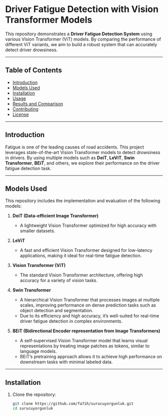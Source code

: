 # Driver Fatigue Detection with Vision Transformer Models

This repository demonstrates a **Driver Fatigue Detection System** using various Vision Transformer (ViT) models. By comparing the performance of different ViT variants, we aim to build a robust system that can accurately detect driver drowsiness.

---

## Table of Contents
- [Introduction](#introduction)  
- [Models Used](#models-used)  
- [Installation](#installation)  
- [Usage](#usage)  
- [Results and Comparison](#results-and-comparison)  
- [Contributing](#contributing)  
- [License](#license)

---

## Introduction
Fatigue is one of the leading causes of road accidents. This project leverages state-of-the-art Vision Transformer models to detect drowsiness in drivers. By using multiple models such as **DeiT**, **LeViT**, **Swin Transformer**, **BEiT**, and others, we explore their performance on the driver fatigue detection task.

---

## Models Used
This repository includes the implementation and evaluation of the following models:

1. **DeiT (Data-efficient Image Transformer)**  
   - A lightweight Vision Transformer optimized for high accuracy with smaller datasets.  
   
2. **LeViT**  
   - A fast and efficient Vision Transformer designed for low-latency applications, making it ideal for real-time fatigue detection.  
   
3. **Vision Transformer (ViT)**  
   - The standard Vision Transformer architecture, offering high accuracy for a variety of vision tasks.  

4. **Swin Transformer**  
   - A hierarchical Vision Transformer that processes images at multiple scales, improving performance on dense prediction tasks such as object detection and segmentation.  
   - Due to its efficiency and high accuracy, it’s well-suited for real-time driver fatigue detection in complex environments.

5. **BEiT (Bidirectional Encoder representation from Image Transformers)**  
   - A self-supervised Vision Transformer model that learns visual representations by treating image patches as tokens, similar to language models.  
   - BEiT’s pretraining approach allows it to achieve high performance on downstream tasks with minimal labeled data.

---

## Installation

1. Clone the repository:
   ```bash
   git clone https://github.com/fa7ih/surucuyorgunluk.git
   cd surucuyorgunluk
